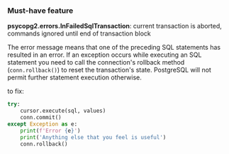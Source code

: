 

### Must-have feature

**psycopg2.errors.InFailedSqlTransaction**: current transaction is aborted, commands ignored until end of transaction block

The error message means that one of the preceding SQL statements has resulted in an error. If an exception occurs while executing an SQL statement you need to call the connection's rollback method (`conn.rollback()`) to reset the transaction's state. PostgreSQL will not permit further statement execution otherwise.

to fix:
```python
try:
    cursor.execute(sql, values)
    conn.commit()
except Exception as e:
    print(f'Error {e}')
    print('Anything else that you feel is useful')
    conn.rollback()
```